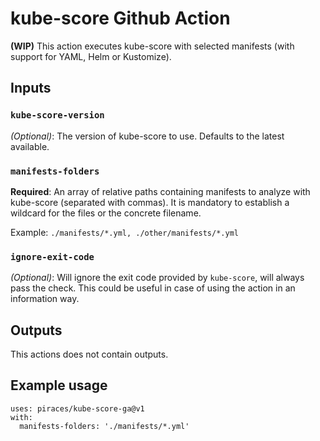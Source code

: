 # kube-score Github Action

**(WIP)**
This action executes kube-score with selected manifests (with support for YAML, Helm or Kustomize).

## Inputs

### `kube-score-version`

*(Optional)*: The version of kube-score to use. Defaults to the latest available.

### `manifests-folders`

**Required**: An array of relative paths containing manifests to analyze with kube-score (separated with commas). It is mandatory to establish a wildcard for the files or the concrete filename.

Example: `./manifests/*.yml, ./other/manifests/*.yml`

### `ignore-exit-code`

*(Optional)*: Will ignore the exit code provided by `kube-score`, will always pass the check. This could be useful in case of using the action in an information way.

## Outputs

This actions does not contain outputs.

## Example usage
```
uses: piraces/kube-score-ga@v1
with:
  manifests-folders: './manifests/*.yml'
```
